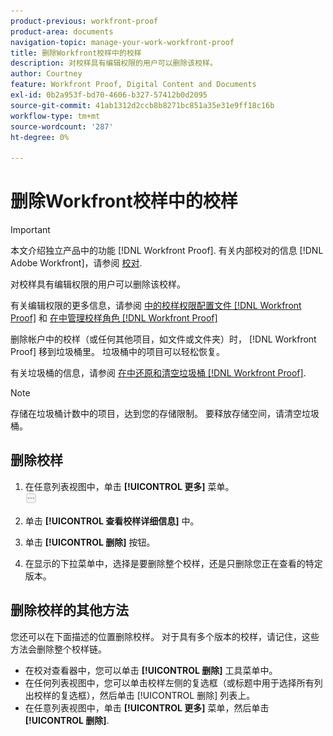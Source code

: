 ```yaml
---
product-previous: workfront-proof
product-area: documents
navigation-topic: manage-your-work-workfront-proof
title: 删除Workfront校样中的校样
description: 对校样具有编辑权限的用户可以删除该校样。
author: Courtney
feature: Workfront Proof, Digital Content and Documents
exl-id: 0b2a953f-bd70-4606-b327-57412b0d2095
source-git-commit: 41ab1312d2ccb8b8271bc851a35e31e9ff18c16b
workflow-type: tm+mt
source-wordcount: '287'
ht-degree: 0%

---
```


# 删除Workfront校样中的校样

>[!IMPORTANT]
>
>本文介绍独立产品中的功能 [!DNL Workfront Proof]. 有关内部校对的信息 [!DNL Adobe Workfront]，请参阅 [校对](../../../review-and-approve-work/proofing/proofing.md).

对校样具有编辑权限的用户可以删除该校样。

有关编辑权限的更多信息，请参阅 [中的校样权限配置文件 [!DNL Workfront Proof]](../../../workfront-proof/wp-acct-admin/account-settings/proof-perm-profiles-in-wp.md) 和 [在中管理校样角色 [!DNL Workfront Proof]](../../../workfront-proof/wp-work-proofsfiles/share-proofs-and-files/manage-proof-roles.md)

删除帐户中的校样（或任何其他项目，如文件或文件夹）时， [!DNL Workfront Proof] 移到垃圾桶里。 垃圾桶中的项目可以轻松恢复。

有关垃圾桶的信息，请参阅 [在中还原和清空垃圾桶 [!DNL Workfront Proof]](../../../workfront-proof/wp-work-proofsfiles/manage-your-work/restore-and-empty-trash.md).

>[!NOTE]
>
>存储在垃圾桶计数中的项目，达到您的存储限制。 要释放存储空间，请清空垃圾桶。

## 删除校样

1. 在任意列表视图中，单击 **[!UICONTROL 更多]** 菜单。\
   ![](assets/more-button-small.png)

1. 单击 **[!UICONTROL 查看校样详细信息]** 中。
1. 单击 **[!UICONTROL 删除]** 按钮。
1. 在显示的下拉菜单中，选择是要删除整个校样，还是只删除您正在查看的特定版本。

## 删除校样的其他方法

您还可以在下面描述的位置删除校样。 对于具有多个版本的校样，请记住，这些方法会删除整个校样链。

* 在校对查看器中，您可以单击 **[!UICONTROL 删除]** 工具菜单中。
* 在任何列表视图中，您可以单击校样左侧的复选框（或标题中用于选择所有列出校样的复选框），然后单击 [!UICONTROL 删除] 列表上。
* 在任意列表视图中，单击 **[!UICONTROL 更多]** 菜单，然后单击 **[!UICONTROL 删除]**.
